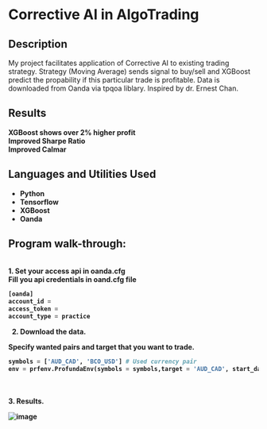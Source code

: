 <h1>Corrective AI in AlgoTrading</h1>

<h2>Description</h2>
My project facilitates application of Corrective AI to existing trading strategy. Strategy (Moving Average) sends signal to buy/sell and XGBoost predict the propability if this particular trade is profitable.
Data is downloaded from Oanda via tpqoa liblary. 
Inspired by dr. Ernest Chan.
<br />

<h2>Results</h2>

<b> XGBoost shows over 2% higher profit</b> </br>
<b> Improved Sharpe Ratio </b> </br>
<b> Improved Calmar  </b> </br>

<h2>Languages and Utilities Used</h2>

- <b>Python</b> 
- <b>Tensorflow</b>
- <b>XGBoost<b/>
- <b>Oanda<b/>

<h2>Program walk-through:</h2>

<br />
1. Set your access api in oanda.cfg<br/>
 Fill you api credentials in oand.cfg file

```python
[oanda]
account_id = 
access_token = 
account_type = practice
```

2. Download the data.

Specify wanted pairs and target that you want to trade.
   
```python
symbols = ['AUD_CAD', 'BCO_USD'] # Used currency pair
env = prfenv.ProfundaEnv(symbols = symbols,target = 'AUD_CAD', start_date = '2021-12-20 00:00:00', end_date = '2023-12-20 00:00:00', freq='M5', api='oanda.cfg')
```

<br />
<br />
3. Results.<br/>

![image](https://github.com/DataProfunda/Corrective-AI-in-AlgoTrading/assets/69935274/c8d409fe-5f3f-4b96-af6a-ea74339b1a94)



<!--
 ```diff
- text in red
+ text in green
! text in orange
# text in gray
@@ text in purple (and bold)@@
```
--!>
